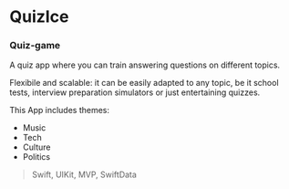 # QuizIce

### Quiz-game

A quiz app where you can train answering questions on different topics. 

Flexibile and scalable: it can be easily adapted to any topic, be it school tests, interview preparation simulators or just entertaining quizzes.

This App includes themes:
- Music
- Tech
- Culture
- Politics

> Swift, UIKit, MVP, SwiftData
